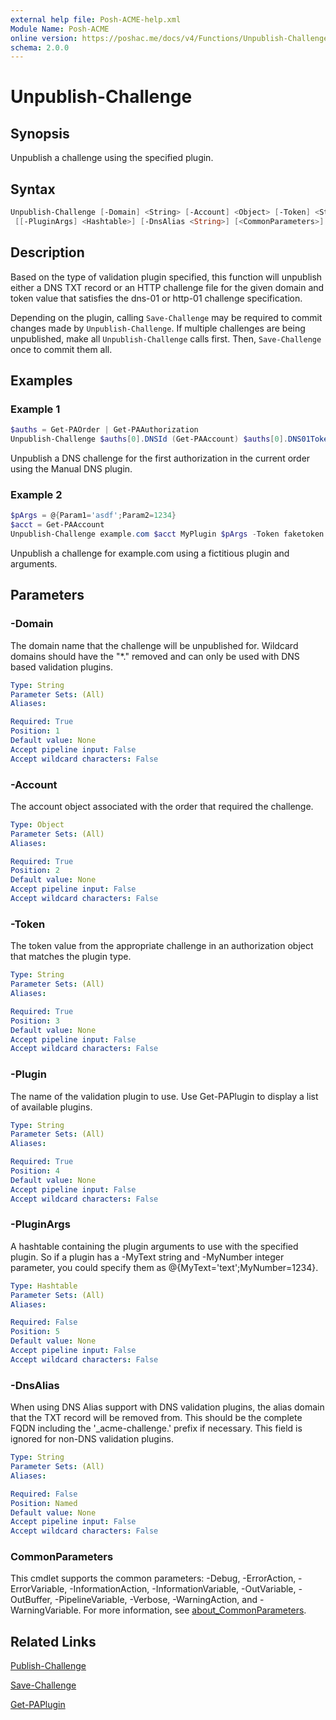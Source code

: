 ```yaml
---
external help file: Posh-ACME-help.xml
Module Name: Posh-ACME
online version: https://poshac.me/docs/v4/Functions/Unpublish-Challenge/
schema: 2.0.0
---
```


# Unpublish-Challenge

## Synopsis

Unpublish a challenge using the specified plugin.

## Syntax

```powershell
Unpublish-Challenge [-Domain] <String> [-Account] <Object> [-Token] <String> [-Plugin] <String>
 [[-PluginArgs] <Hashtable>] [-DnsAlias <String>] [<CommonParameters>]
```

## Description

Based on the type of validation plugin specified, this function will unpublish either a DNS TXT record or an HTTP challenge file for the given domain and token value that satisfies the dns-01 or http-01 challenge specification.

Depending on the plugin, calling `Save-Challenge` may be required to commit changes made by `Unpublish-Challenge`.
If multiple challenges are being unpublished, make all `Unpublish-Challenge` calls first.
Then, `Save-Challenge` once to commit them all.

## Examples

### Example 1

```powershell
$auths = Get-PAOrder | Get-PAAuthorization
Unpublish-Challenge $auths[0].DNSId (Get-PAAccount) $auths[0].DNS01Token Manual @{}
```

Unpublish a DNS challenge for the first authorization in the current order using the Manual DNS plugin.

### Example 2

```powershell
$pArgs = @{Param1='asdf';Param2=1234}
$acct = Get-PAAccount
Unpublish-Challenge example.com $acct MyPlugin $pArgs -Token faketoken
```

Unpublish a challenge for example.com using a fictitious plugin and arguments.

## Parameters

### -Domain
The domain name that the challenge will be unpublished for.
Wildcard domains should have the "*." removed and can only be used with DNS based validation plugins.

```yaml
Type: String
Parameter Sets: (All)
Aliases:

Required: True
Position: 1
Default value: None
Accept pipeline input: False
Accept wildcard characters: False
```

### -Account
The account object associated with the order that required the challenge.

```yaml
Type: Object
Parameter Sets: (All)
Aliases:

Required: True
Position: 2
Default value: None
Accept pipeline input: False
Accept wildcard characters: False
```

### -Token
The token value from the appropriate challenge in an authorization object that matches the plugin type.

```yaml
Type: String
Parameter Sets: (All)
Aliases:

Required: True
Position: 3
Default value: None
Accept pipeline input: False
Accept wildcard characters: False
```

### -Plugin
The name of the validation plugin to use.
Use Get-PAPlugin to display a list of available plugins.

```yaml
Type: String
Parameter Sets: (All)
Aliases:

Required: True
Position: 4
Default value: None
Accept pipeline input: False
Accept wildcard characters: False
```

### -PluginArgs
A hashtable containing the plugin arguments to use with the specified plugin.
So if a plugin has a -MyText string and -MyNumber integer parameter, you could specify them as @{MyText='text';MyNumber=1234}.

```yaml
Type: Hashtable
Parameter Sets: (All)
Aliases:

Required: False
Position: 5
Default value: None
Accept pipeline input: False
Accept wildcard characters: False
```

### -DnsAlias
When using DNS Alias support with DNS validation plugins, the alias domain that the TXT record will be removed from.
This should be the complete FQDN including the '_acme-challenge.' prefix if necessary.
This field is ignored for non-DNS validation plugins.

```yaml
Type: String
Parameter Sets: (All)
Aliases:

Required: False
Position: Named
Default value: None
Accept pipeline input: False
Accept wildcard characters: False
```

### CommonParameters

This cmdlet supports the common parameters: -Debug, -ErrorAction, -ErrorVariable, -InformationAction, -InformationVariable, -OutVariable, -OutBuffer, -PipelineVariable, -Verbose, -WarningAction, and -WarningVariable. For more information, see [about_CommonParameters](http://go.microsoft.com/fwlink/?LinkID=113216).

## Related Links

[Publish-Challenge](Publish-Challenge.md)

[Save-Challenge](Save-Challenge.md)

[Get-PAPlugin](Get-PAPlugin.md)
